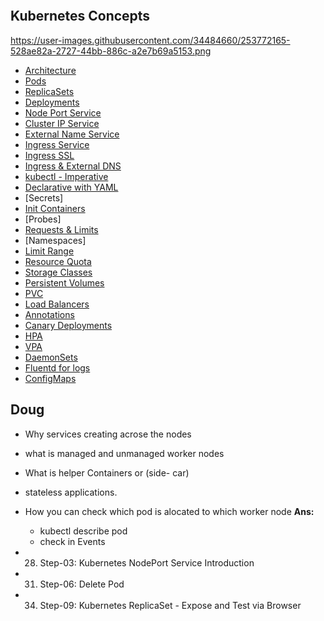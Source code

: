 <p align="center">
    <img src="" />
</p>

## Kubernetes Concepts
https://user-images.githubusercontent.com/34484660/253772165-528ae82a-2727-44bb-886c-a2e7b69a5153.png
- [Architecture](https://github.com/sudheermuthyala/EKS/blob/main/03-Kubernets-Fundamentals/00-Kubernetes-Architecture/README.md#kubernetes---architecture)
- [Pods](https://github.com/sudheermuthyala/EKS/blob/main/03-Kubernets-Fundamentals/01-Pod/README.md#kubernetes---pods)
- [ReplicaSets](https://github.com/sudheermuthyala/EKS/blob/main/03-Kubernets-Fundamentals/02-ReplicaSet/README.md#kubernetes---replicasets)
- [Deployments](https://github.com/sudheermuthyala/EKS/blob/main/03-Kubernets-Fundamentals/03-Deployment/README.md#deployments)
- [Node Port Service](https://github.com/sudheermuthyala/EKS/blob/main/03-Kubernets-Fundamentals/04-Service/README.md#nodeport-service-introduction)
- [Cluster IP Service]()
- [External Name Service]()
- [Ingress Service]()
- [Ingress SSL]()
- [Ingress & External DNS]()
- [kubectl - Imperative]()
- [Declarative with YAML]()
- [Secrets]
- [Init Containers]()
- [Probes]
- [Requests & Limits]()
- [Namespaces]
- [Limit Range]()
- [Resource Quota]()
- [Storage Classes]()
- [Persistent Volumes]()
- [PVC]()
- [Load Balancers]()
- [Annotations]()
- [Canary Deployments]()
- [HPA]()
- [VPA]()
- [DaemonSets]()
- [Fluentd for logs]()
- [ConfigMaps]()


## Doug

- Why services creating acrose the nodes
- what is managed and unmanaged worker nodes
- What is helper Containers or (side- car) 
- stateless applications.
- How you can check which pod is alocated to which worker node 
**Ans:**
  - kubectl describe pod <pod-name>
  - check in Events 
  

- 28. Step-03: Kubernetes NodePort Service Introduction
- 31. Step-06: Delete Pod
- 34. Step-09: Kubernetes ReplicaSet - Expose and Test via Browser


